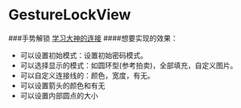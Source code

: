 # GestureLockView
###手势解锁
[学习大神的连接](http://blog.csdn.net/lmj623565791/article/details/36236113)
####想要实现的效果：<br>
  * 可以设置初始模式：设置初始密码模式。
  * 可以选择显示的模式：如圆环型(参考拍卖)，全部填充，自定义图片。
  * 可以自定义连接线的：颜色，宽度，有无。
  * 可以设置箭头的颜色和有无
  * 可以设置内部圆点的大小
